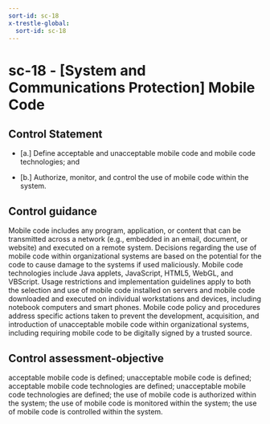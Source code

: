 ```yaml
---
sort-id: sc-18
x-trestle-global:
  sort-id: sc-18
---
```


# sc-18 - \[System and Communications Protection\] Mobile Code

## Control Statement

- \[a.\] Define acceptable and unacceptable mobile code and mobile code technologies; and

- \[b.\] Authorize, monitor, and control the use of mobile code within the system.

## Control guidance

Mobile code includes any program, application, or content that can be transmitted across a network (e.g., embedded in an email, document, or website) and executed on a remote system. Decisions regarding the use of mobile code within organizational systems are based on the potential for the code to cause damage to the systems if used maliciously. Mobile code technologies include Java applets, JavaScript, HTML5, WebGL, and VBScript. Usage restrictions and implementation guidelines apply to both the selection and use of mobile code installed on servers and mobile code downloaded and executed on individual workstations and devices, including notebook computers and smart phones. Mobile code policy and procedures address specific actions taken to prevent the development, acquisition, and introduction of unacceptable mobile code within organizational systems, including requiring mobile code to be digitally signed by a trusted source.

## Control assessment-objective

acceptable mobile code is defined;
unacceptable mobile code is defined;
acceptable mobile code technologies are defined;
unacceptable mobile code technologies are defined;
the use of mobile code is authorized within the system;
the use of mobile code is monitored within the system;
the use of mobile code is controlled within the system.
